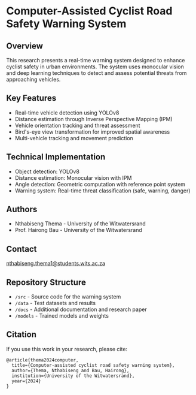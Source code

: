 # Computer-Assisted Cyclist Road Safety Warning System

## Overview
This research presents a real-time warning system designed to enhance cyclist safety in urban environments. The system uses monocular vision and deep learning techniques to detect and assess potential threats from approaching vehicles.

## Key Features
- Real-time vehicle detection using YOLOv8
- Distance estimation through Inverse Perspective Mapping (IPM)
- Vehicle orientation tracking and threat assessment
- Bird's-eye view transformation for improved spatial awareness
- Multi-vehicle tracking and movement prediction

## Technical Implementation
- Object detection: YOLOv8
- Distance estimation: Monocular vision with IPM
- Angle detection: Geometric computation with reference point system
- Warning system: Real-time threat classification (safe, warning, danger)

## Authors
- Nthabiseng Thema - University of the Witwatersrand
- Prof. Hairong Bau - University of the Witwatersrand

## Contact
nthabiseng.thema1@students.wits.ac.za

## Repository Structure
- `/src` - Source code for the warning system
- `/data` - Test datasets and results
- `/docs` - Additional documentation and research paper
- `/models` - Trained models and weights

## Citation
If you use this work in your research, please cite:
```
@article{thema2024computer,
  title={Computer-assisted cyclist road safety warning system},
  author={Thema, Nthabiseng and Bau, Hairong},
  institution={University of the Witwatersrand},
  year={2024}
}
```
